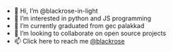 - 👋 Hi, I’m @blackrose-in-light
- 👀 I’m interested in python and JS programming
- 🌱 I’m currently graduated from gec palakkad
- 💞️ I’m looking to collaborate on open source projects
- 📫 Click here to reach me [@blackrose](https://www.instagram.com/karuththa_ithalukal/)

<!---
blackrose-in-light/blackrose-in-light is a ✨ special ✨ repository because its `README.md` (this file) appears on your GitHub profile.
You can click the Preview link to take a look at your changes.
--->
